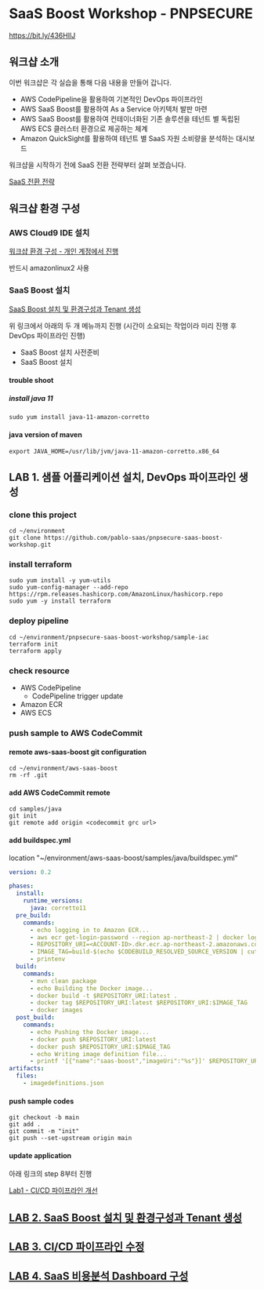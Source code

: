 # SaaS Boost Workshop - PNPSECURE

https://bit.ly/436HIlJ

## 워크샵 소개

이번 워크샵은 각 실습을 통해 다음 내용을 만들어 갑니다.

* AWS CodePipeline을 활용하여 기본적인 DevOps 파이프라인
* AWS SaaS Boost를 활용하여 As a Service 아키텍처 발판 마련
* AWS SaaS Boost를 활용하여 컨테이너화된 기존 솔루션을 테넌트 별 독립된 AWS ECS 클러스터 환경으로 제공하는 체계
* Amazon QuickSight를 활용하여 테넌트 별 SaaS 자원 소비량을 분석하는 대시보드
 
워크샵을 시작하기 전에 SaaS 전환 전략부터 살펴 보겠습니다.

[SaaS 전환 전략](https://catalog.us-east-1.prod.workshops.aws/workshops/ddef0709-6faa-4832-ad54-2044d65c0659/ko-KR/intro/01-migstrategy)

## 워크샵 환경 구성

### AWS Cloud9 IDE 설치

[워크샵 환경 구성 - 개인 계정에서 진행](https://catalog.us-east-1.prod.workshops.aws/workshops/ddef0709-6faa-4832-ad54-2044d65c0659/ko-KR/fast-lab/prep/02-self-paced)

반드시 amazonlinux2 사용

### SaaS Boost 설치

[SaaS Boost 설치 및 환경구성과 Tenant 생성](https://catalog.us-east-1.prod.workshops.aws/workshops/ddef0709-6faa-4832-ad54-2044d65c0659/ko-KR/fast-lab/lab1)

위 링크에서 아래의 두 개 메뉴까지 진행 (시간이 소요되는 작업이라 미리 진행 후 DevOps 파이프라인 진행)

* SaaS Boost 설치 사전준비
* SaaS Boost 설치

#### trouble shoot

##### install java 11

```shell
sudo yum install java-11-amazon-corretto
```

#### java version of maven

```shell
export JAVA_HOME=/usr/lib/jvm/java-11-amazon-corretto.x86_64
```

## LAB 1. 샘플 어플리케이션 설치, DevOps 파이프라인 생성

### clone this project

```shell
cd ~/environment
git clone https://github.com/pablo-saas/pnpsecure-saas-boost-workshop.git
```

### install terraform

```shell
sudo yum install -y yum-utils
sudo yum-config-manager --add-repo https://rpm.releases.hashicorp.com/AmazonLinux/hashicorp.repo
sudo yum -y install terraform
```

### deploy pipeline

```shell
cd ~/environment/pnpsecure-saas-boost-workshop/sample-iac
terraform init
terraform apply
```

### check resource

* AWS CodePipeline
  * CodePipeline trigger update
* Amazon ECR
* AWS ECS

### push sample to AWS CodeCommit 

#### remote aws-saas-boost git configuration

```shell
cd ~/environment/aws-saas-boost
rm -rf .git
```

#### add AWS CodeCommit remote

```shell
cd samples/java
git init
git remote add origin <codecommit grc url>
```

#### add buildspec.yml

location "~/environment/aws-saas-boost/samples/java/buildspec.yml"

```yaml
version: 0.2

phases:
  install:
    runtime_versions:
      java: corretto11
  pre_build:
    commands:
      - echo logging in to Amazon ECR...
      - aws ecr get-login-password --region ap-northeast-2 | docker login --username AWS --password-stdin <ACCOUNT-ID>.dkr.ecr.ap-northeast-2.amazonaws.com
      - REPOSITORY_URI=<ACCOUNT-ID>.dkr.ecr.ap-northeast-2.amazonaws.com/saas-boost
      - IMAGE_TAG=build-$(echo $CODEBUILD_RESOLVED_SOURCE_VERSION | cut -c 1-7)
      - printenv
  build:
    commands:
      - mvn clean package
      - echo Building the Docker image...
      - docker build -t $REPOSITORY_URI:latest .
      - docker tag $REPOSITORY_URI:latest $REPOSITORY_URI:$IMAGE_TAG
      - docker images
  post_build:
    commands:
      - echo Pushing the Docker image...
      - docker push $REPOSITORY_URI:latest
      - docker push $REPOSITORY_URI:$IMAGE_TAG
      - echo Writing image definition file...
      - printf '[{"name":"saas-boost","imageUri":"%s"}]' $REPOSITORY_URI:$IMAGE_TAG > imagedefinitions.json
artifacts:
  files:
    - imagedefinitions.json
```

#### push sample codes

```shell
git checkout -b main
git add .
git commit -m "init"
git push --set-upstream origin main
```

#### update application

아래 링크의 step 8부터 진행

[Lab1 - CI/CD 파이프라인 개선](https://catalog.us-east-1.prod.workshops.aws/workshops/ddef0709-6faa-4832-ad54-2044d65c0659/ko-KR/lab1/part7)


## [LAB 2. SaaS Boost 설치 및 환경구성과 Tenant 생성](https://catalog.us-east-1.prod.workshops.aws/workshops/ddef0709-6faa-4832-ad54-2044d65c0659/ko-KR/lab2)

## [LAB 3. CI/CD 파이프라인 수정](https://catalog.us-east-1.prod.workshops.aws/workshops/ddef0709-6faa-4832-ad54-2044d65c0659/ko-KR/lab3/part8)

## [LAB 4. SaaS 비용분석 Dashboard 구성](https://catalog.us-east-1.prod.workshops.aws/workshops/ddef0709-6faa-4832-ad54-2044d65c0659/ko-KR/lab4)
